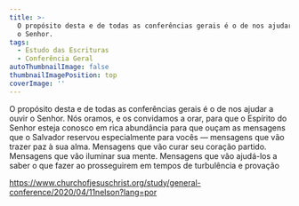 ```yaml
---
title: >-
  O propósito desta e de todas as conferências gerais é o de nos ajudar a ouvir
  o Senhor.
tags:
  - Estudo das Escrituras
  - Conferência Geral
autoThumbnailImage: false
thumbnailImagePosition: top
coverImage: ''
---
```

O propósito desta e de todas as conferências gerais é o de nos ajudar a ouvir o Senhor. Nós oramos, e os convidamos a orar, para que o Espírito do Senhor esteja conosco em rica abundância para que ouçam as mensagens que o Salvador reservou especialmente para vocês ﻿— mensagens que vão trazer paz à sua alma. Mensagens que vão curar seu coração partido. Mensagens que vão iluminar sua mente. Mensagens que vão ajudá-los a saber o que fazer ao prosseguirem em tempos de turbulência e provação

<https://www.churchofjesuschrist.org/study/general-conference/2020/04/11nelson?lang=por>

